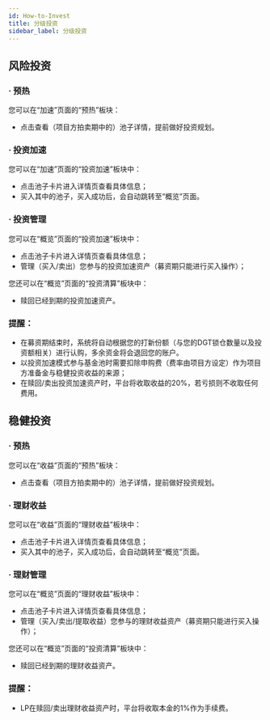```yaml
---
id: How-to-Invest
title: 分级投资
sidebar_label: 分级投资
---
```


## 风险投资
### · 预热
您可以在“加速”页面的“预热”板块：

- 点击查看（项目方拍卖期中的）池子详情，提前做好投资规划。
### · 投资加速
您可以在“加速”页面的“投资加速”板块中：

- 点击池子卡片进入详情页查看具体信息；
- 买入其中的池子，买入成功后，会自动跳转至“概览”页面。
### · 投资管理
您可以在“概览”页面的“投资加速”板块中：

- 点击池子卡片进入详情页查看具体信息；
- 管理（买入/卖出）您参与的投资加速资产（募资期只能进行买入操作）；

您还可以在“概览”页面的“投资清算”板块中：

- 赎回已经到期的投资加速资产。
### 提醒：

- 在募资期结束时，系统将自动根据您的打新份额（与您的DGT锁仓数量以及投资额相关）进行认购，多余资金将会退回您的账户。
- 以投资加速模式参与基金池时需要扣除申购费（费率由项目方设定）作为项目方准备金与稳健投资收益的来源；
- 在赎回/卖出投资加速资产时，平台将收取收益的20%，若亏损则不收取任何费用。
## 稳健投资
### · 预热
您可以在“收益”页面的“预热”板块：

- 点击查看（项目方拍卖期中的）池子详情，提前做好投资规划。
### · 理财收益
您可以在“收益”页面的“理财收益”板块中：

- 点击池子卡片进入详情页查看具体信息；
- 买入其中的池子，买入成功后，会自动跳转至“概览”页面。
### · 理财管理
您可以在“概览”页面的“理财收益”板块中：

- 点击池子卡片进入详情页查看具体信息；
- 管理（买入/卖出/提取收益）您参与的理财收益资产（募资期只能进行买入操作）；

您还可以在“概览”页面的“投资清算”板块中：

- 赎回已经到期的理财收益资产。
### 提醒：

- LP在赎回/卖出理财收益资产时，平台将收取本金的1%作为手续费。
